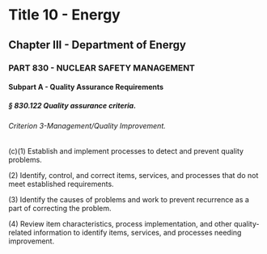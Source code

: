 
# Title 10 - Energy
## Chapter III - Department of Energy
### PART 830 - NUCLEAR SAFETY MANAGEMENT
#### Subpart A - Quality Assurance Requirements
##### § 830.122 Quality assurance criteria.
###### Criterion 3-Management/Quality Improvement.

(c)(1) Establish and implement processes to detect and prevent quality problems.

(2) Identify, control, and correct items, services, and processes that do not meet established requirements.

(3) Identify the causes of problems and work to prevent recurrence as a part of correcting the problem.

(4) Review item characteristics, process implementation, and other quality-related information to identify items, services, and processes needing improvement.
